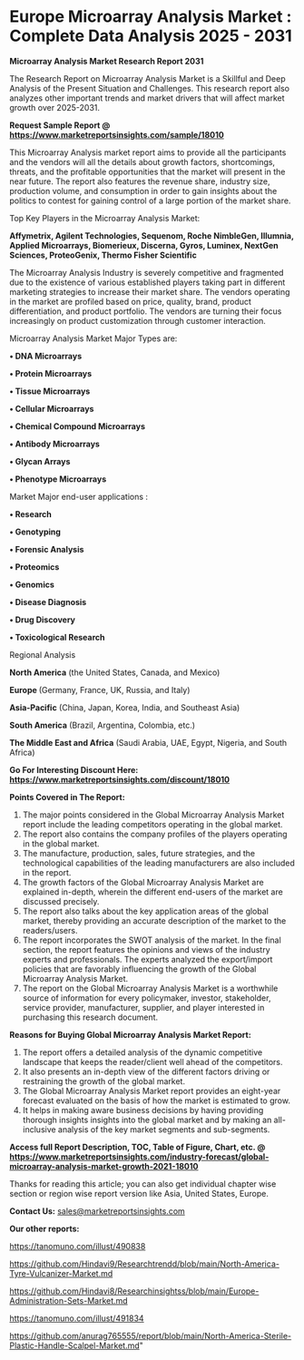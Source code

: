 # Europe Microarray Analysis Market : Complete Data Analysis 2025 - 2031

<strong>Microarray Analysis Market Research Report 2031</strong>

The Research Report on Microarray Analysis Market is a Skillful and Deep Analysis of the Present Situation and Challenges. This research report also analyzes other important trends and market drivers that will affect market growth over 2025-2031.

<strong>Request Sample Report @ <a href=https://www.marketreportsinsights.com/sample/18010>https://www.marketreportsinsights.com/sample/18010</a></strong>

This Microarray Analysis market report aims to provide all the participants and the vendors will all the details about growth factors, shortcomings, threats, and the profitable opportunities that the market will present in the near future. The report also features the revenue share, industry size, production volume, and consumption in order to gain insights about the politics to contest for gaining control of a large portion of the market share.

Top Key Players in the Microarray Analysis Market:

<strong>Affymetrix, Agilent Technologies, Sequenom, Roche NimbleGen, Illumnia, Applied Microarrays, Biomerieux, Discerna, Gyros, Luminex, NextGen Sciences, ProteoGenix, Thermo Fisher Scientific</strong>

The Microarray Analysis Industry is severely competitive and fragmented due to the existence of various established players taking part in different marketing strategies to increase their market share. The vendors operating in the market are profiled based on price, quality, brand, product differentiation, and product portfolio. The vendors are turning their focus increasingly on product customization through customer interaction.

Microarray Analysis Market Major Types are:

<strong>• DNA Microarrays

• Protein Microarrays

• Tissue Microarrays

• Cellular Microarrays

• Chemical Compound Microarrays

• Antibody Microarrays

• Glycan Arrays

• Phenotype Microarrays</strong>

Market Major end-user applications :

<strong>• Research

• Genotyping

• Forensic Analysis

• Proteomics

• Genomics

• Disease Diagnosis

• Drug Discovery

• Toxicological Research</strong>

Regional Analysis

</u><strong><b>North America</b></strong> (the United States, Canada, and Mexico)

<strong><b>Europe </b></strong>(Germany, France, UK, Russia, and Italy)

<strong><b>Asia-Pacific</b></strong> (China, Japan, Korea, India, and Southeast Asia)

<strong><b>South America</b></strong> (Brazil, Argentina, Colombia, etc.)

<strong><b>The Middle East and Africa</b></strong> (Saudi Arabia, UAE, Egypt, Nigeria, and South Africa)

<strong>Go For Interesting Discount Here: <a href=https://www.marketreportsinsights.com/discount/18010>https://www.marketreportsinsights.com/discount/18010</a></strong>

<strong>Points Covered in The Report:</strong>
<ol>
  <li>The major points considered in the Global Microarray Analysis Market report include the leading competitors operating in the global market.</li>
  <li>The report also contains the company profiles of the players operating in the global market.</li>
  <li>The manufacture, production, sales, future strategies, and the technological capabilities of the leading manufacturers are also included in the report.</li>
  <li>The growth factors of the Global Microarray Analysis Market are explained in-depth, wherein the different end-users of the market are discussed precisely.</li>
  <li>The report also talks about the key application areas of the global market, thereby providing an accurate description of the market to the readers/users.</li>
  <li>The report incorporates the SWOT analysis of the market. In the final section, the report features the opinions and views of the industry experts and professionals. The experts analyzed the export/import policies that are favorably influencing the growth of the Global Microarray Analysis Market.</li>
  <li>The report on the Global Microarray Analysis Market is a worthwhile source of information for every policymaker, investor, stakeholder, service provider, manufacturer, supplier, and player interested in purchasing this research document.</li>
</ol>
<strong>Reasons for Buying Global Microarray Analysis Market Report:</strong>

<ol>
  <li>The report offers a detailed analysis of the dynamic competitive landscape that keeps the reader/client well ahead of the competitors.</li>
  <li>It also presents an in-depth view of the different factors driving or restraining the growth of the global market.</li>
  <li>The Global Microarray Analysis Market report provides an eight-year forecast evaluated on the basis of how the market is estimated to grow.</li>
  <li>It helps in making aware business decisions by having providing thorough insights insights into the global market and by making an all-inclusive analysis of the key market segments and sub-segments.</li>
</ol>
<strong>Access full Report Description, TOC, Table of Figure, Chart, etc. @ <a href=https://www.marketreportsinsights.com/industry-forecast/global-microarray-analysis-market-growth-2021-18010>https://www.marketreportsinsights.com/industry-forecast/global-microarray-analysis-market-growth-2021-18010</a></strong>


Thanks for reading this article; you can also get individual chapter wise section or region wise report version like Asia, United States, Europe.

<strong>Contact Us:</strong>
sales@marketreportsinsights.com

<strong>Our other reports:</strong>

<a href=https://tanomuno.com/illust/490838>https://tanomuno.com/illust/490838</a>

<a href=https://github.com/Hindavi9/Researchtrendd/blob/main/North-America-Tyre-Vulcanizer-Market.md>https://github.com/Hindavi9/Researchtrendd/blob/main/North-America-Tyre-Vulcanizer-Market.md</a>

<a href=https://github.com/Hindavi8/Researchinsightss/blob/main/Europe-Administration-Sets-Market.md>https://github.com/Hindavi8/Researchinsightss/blob/main/Europe-Administration-Sets-Market.md</a>

<a href=https://tanomuno.com/illust/491834>https://tanomuno.com/illust/491834</a>

<a href=https://github.com/anurag765555/report/blob/main/North-America-Sterile-Plastic-Handle-Scalpel-Market.md>https://github.com/anurag765555/report/blob/main/North-America-Sterile-Plastic-Handle-Scalpel-Market.md</a>"
